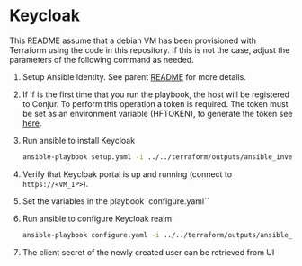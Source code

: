 # Keycloak

This README assume that a debian VM has been provisioned with Terraform using the code in this repository. If this is not the case, adjust the parameters of the following command as needed.

1. Setup Ansible identity. See parent [README](../README.md#ansible-identity) for more details.

1. If if is the first time that you run the playbook, the host will be registered to Conjur. To perform this operation a token is required. The token must be set as an environment variable (HFTOKEN), to generate the token see [here](../README.md#integrate-ansible-with-conjur).

1. Run ansible to install Keycloak

    ```sh
    ansible-playbook setup.yaml -i ../../terraform/outputs/ansible_inventory --u debian
    ```

1. Verify that Keycloak portal is up and running (connect to `https://<VM_IP>`).

1. Set the variables in the playbook `configure.yaml``

1. Run ansible to configure Keycloak realm
    ```sh
    ansible-playbook configure.yaml -i ../../terraform/outputs/ansible_inventory --u debian
    ```

1. The client secret of the newly created user can be retrieved from UI